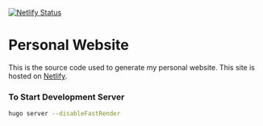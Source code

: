 [![Netlify Status](https://api.netlify.com/api/v1/badges/3edc4d34-8c54-459a-a3b2-b2e634e9a06f/deploy-status)](https://app.netlify.com/sites/alexnorell/deploys)

# Personal Website #

This is the source code used to generate my personal website. This site is hosted on [Netlify](https://netlify.com).


### To Start Development Server ###

```bash
hugo server --disableFastRender
```
